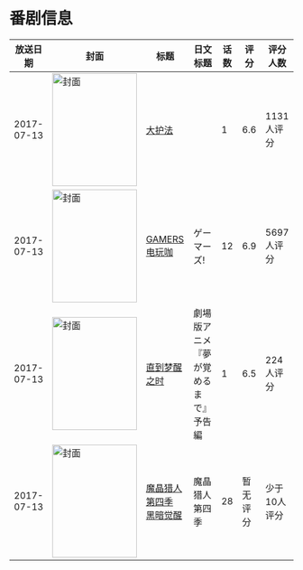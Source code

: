 # 番剧信息

|放送日期|封面|标题|日文标题|话数|评分|评分人数|
|---|---|---|---|---|---|---|
|2017-07-13|<img src="//lain.bgm.tv/pic/cover/c/42/15/186620_Zd7jJ.jpg" alt="封面" style="width:150px;height:200px;object-fit:cover;">|[大护法](https://bangumi.tv/subject/186620)||1|6.6|1131人评分|
|2017-07-13|<img src="//lain.bgm.tv/pic/cover/c/c9/f3/195816_8fZHP.jpg" alt="封面" style="width:150px;height:200px;object-fit:cover;">|[GAMERS电玩咖](https://bangumi.tv/subject/195816)|ゲーマーズ!|12|6.9|5697人评分|
|2017-07-13|<img src="//lain.bgm.tv/pic/cover/c/02/14/219769_70Dkq.jpg" alt="封面" style="width:150px;height:200px;object-fit:cover;">|[直到梦醒之时](https://bangumi.tv/subject/219769)|劇場版アニメ『夢が覚めるまで』予告編|1|6.5|224人评分|
|2017-07-13|<img src="//lain.bgm.tv/pic/cover/c/9d/5c/222960_6o58u.jpg" alt="封面" style="width:150px;height:200px;object-fit:cover;">|[魔晶猎人 第四季 黑暗觉醒](https://bangumi.tv/subject/222960)|魔晶猎人 第四季|28|暂无评分|少于10人评分|
